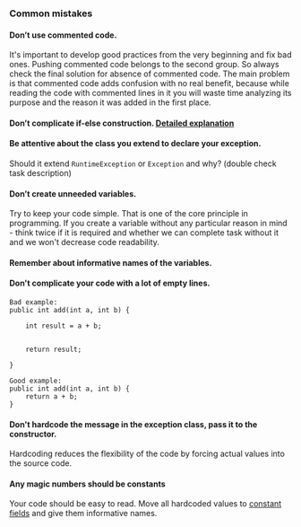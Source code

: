 ### Common mistakes

#### Don’t use commented code.
It's important to develop good practices from the very beginning and fix bad ones. Pushing commented code belongs to the second group.
So always check the final solution for absence of commented code. 
The main problem is that commented code adds confusion with no real benefit, because while reading the code 
with commented lines in it you will waste time analyzing its purpose and the reason it was added in the first place. 

#### Don’t complicate if-else construction. [Detailed explanation](./../complicated-if-else.md)

#### Be attentive about the class you extend to declare your exception.
Should it extend `RuntimeException` or `Exception` and why? (double check task description)

#### Don’t create unneeded variables.
Try to keep your code simple. That is one of the core principle in programming. If you create a variable without any 
particular reason in mind - think twice if it is required and whether we can complete task without it and we won't 
decrease code readability.

#### Remember about informative names of the variables.

#### Don't complicate your code with a lot of empty lines.
```
Bad example:
public int add(int a, int b) {

    int result = a + b;
    
    
    return result;
    
}

Good example:
public int add(int a, int b) {
    return a + b;
}
```

#### Don't hardcode the message in the exception class, pass it to the constructor.
Hardcoding reduces the flexibility of the code by forcing actual values into the source code.

#### Any magic numbers should be constants
Your code should be easy to read. Move all hardcoded values 
to [constant fields](https://mate-academy.github.io/style-guides/java/java.html#s5.2.4-constant-names) and give them informative names.
